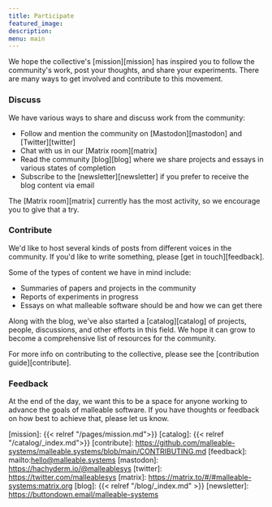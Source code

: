```yaml
---
title: Participate
featured_image:
description:
menu: main
---
```


We hope the collective's [mission][mission] has inspired you to follow the
community's work, post your thoughts, and share your experiments. There are many
ways to get involved and contribute to this movement.

### Discuss

We have various ways to share and discuss work from the community:

* Follow and mention the community on [Mastodon][mastodon] and
  [Twitter][twitter]
* Chat with us in our [Matrix room][matrix]
* Read the community [blog][blog] where we share projects and essays in various
  states of completion
* Subscribe to the [newsletter][newsletter] if you prefer to receive the blog
  content via email

The [Matrix room][matrix] currently has the most activity, so we encourage you
to give that a try.

### Contribute

We'd like to host several kinds of posts from different voices in the community.
If you'd like to write something, please [get in touch][feedback].

Some of the types of content we have in mind include:

* Summaries of papers and projects in the community
* Reports of experiments in progress
* Essays on what malleable software should be and how we can get there

Along with the blog, we've also started a [catalog][catalog] of projects,
people, discussions, and other efforts in this field. We hope it can grow to
become a comprehensive list of resources for the community.

For more info on contributing to the collective, please see the [contribution
guide][contribute].

### Feedback

At the end of the day, we want this to be a space for anyone working to advance
the goals of malleable software. If you have thoughts or feedback on how best to
achieve that, please let us know.

[mission]: {{< relref "/pages/mission.md">}}
[catalog]: {{< relref "/catalog/_index.md">}}
[contribute]: https://github.com/malleable-systems/malleable.systems/blob/main/CONTRIBUTING.md
[feedback]: mailto:hello@malleable.systems
[mastodon]: https://hachyderm.io/@malleablesys
[twitter]: https://twitter.com/malleablesys
[matrix]: https://matrix.to/#/#malleable-systems:matrix.org
[blog]: {{< relref "/blog/_index.md" >}}
[newsletter]: https://buttondown.email/malleable-systems
